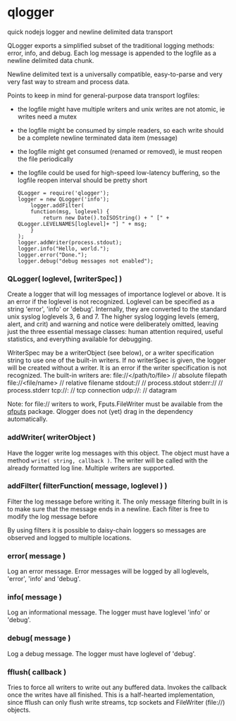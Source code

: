 qlogger
=======

quick nodejs logger and newline delimited data transport

QLogger exports a simplified subset of the traditional logging methods:
error, info, and debug.  Each log message is appended to the logfile
as a newline delimited data chunk.

Newline delimited text is a universally compatible, easy-to-parse and
very very fast way to stream and process data.

Points to keep in mind for general-purpose data transport logfiles:
  - the logfile might have multiple writers and unix writes are not atomic,
    ie writes need a mutex
  - the logfile might be consumed by simple readers, so each write should
    be a complete newline terminated data item (message)
  - the logfile might get consumed (renamed or removed), ie must reopen
    the file periodically
  - the logfile could be used for high-speed low-latency buffering, so
    the logfile reopen interval should be pretty short

        QLogger = require('qlogger');
        logger = new QLogger('info');
            logger.addFilter(
            function(msg, loglevel) {
                return new Date().toISOString() + " [" + QLogger.LEVELNAMES[loglevel]+ "] " + msg;
            }
        );
        logger.addWriter(process.stdout);
        logger.info("Hello, world.");
        logger.error("Done.");
        logger.debug("debug messages not enabled");

### QLogger( loglevel, [writerSpec] )

Create a logger that will log messages of importance loglevel or above.  It is
an error if the loglevel is not recognized.  Loglevel can be specified as a
string 'error', 'info' or 'debug'.  Internally, they are converted to the
standard unix syslog loglevels 3, 6 and 7.  The higher syslog logging levels
(emerg, alert, and crit) and warning and notice were deliberately omitted,
leaving just the three essential message classes:  human attention required,
useful statistics, and everything available for debugging.

WriterSpec may be a writerObject (see below), or a writer specification
string to use one of the built-in writers.  If no writerSpec is given,
the logger will be created without a writer.  It is an error if the
writer specification is not recognized.  The built-in writers are:
        file://</path/to/file>          // absolute filepath
        file://<file/name>              // relative filename
        stdout://                       // process.stdout
        stderr://                       // process.stderr
        tcp://<host>:<port>             // tcp connection
        udp://<host>:<port>             // datagram

Note: for file:// writers to work, Fputs.FileWriter must be available from the
[qfputs](https://www.npmjs.org/package/qfputs) package.  Qlogger does not
(yet) drag in the dependency automatically.

### addWriter( writerObject )

Have the logger write log messages with this object.  The object must
have a method `write( string, callback )`.  The writer will be called
with the already formatted log line.  Multiple writers are supported.

### addFilter( filterFunction( message, loglevel ) )

Filter the log message before writing it.  The only message filtering
built in is to make sure that the message ends in a newline.  Each
filter is free to modify the log message before

By using filters it is possible to daisy-chain loggers so messages are
observed and logged to multiple locations.

### error( message )

Log an error message.  Error messages will be logged by all loglevels,
'error', 'info' and 'debug'.

### info( message )

Log an informational message.  The logger must have loglevel 'info' or
'debug'.

### debug( message )

Log a debug message.  The logger must have loglevel of 'debug'.

### fflush( callback )

Tries to force all writers to write out any buffered data.  Invokes the
callback once the writes have all finished.  This is a half-hearted
implementation, since fflush can only flush write streams, tcp sockets and
FileWriter (file://) objects.

